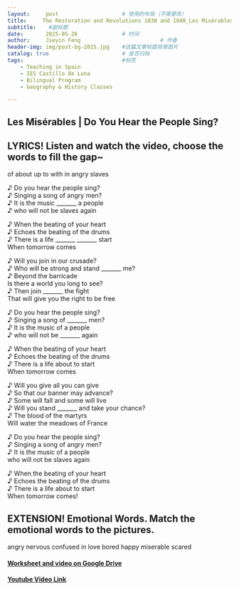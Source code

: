 ```yaml
---
layout:     post   				    # 使用的布局（不需要改）
title:     The Restoration and Revolutions 1830 and 1848_Les Misérables _ Do You Hear the People Sing			# 标题  
subtitle:    #副标题
date:       2025-05-26 				# 时间
author:     Jieyin Feng 						# 作者 
header-img: img/post-bg-2015.jpg 	#这篇文章标题背景图片
catalog: true 						# 是否归档
tags:								#标签
    - Teaching in Spain 
    - IES Castillo de Luna
    - Bilingual Program
    - Geography & History Classes

---
```

## Les Misérables | Do You Hear the People Sing?


## LYRICS! Listen and watch the video, choose the words to fill the gap~
of       about       up       to       with       in       angry       slaves

♪ Do you hear the people sing? \
♪ Singing a song of angry men? \
♪ It is the music _______ a people  \
♪ who will not be slaves again 

♪ When the beating of your heart \
♪ Echoes the beating of the drums \
♪ There is a life _______  _______  start \
 When tomorrow comes 

♪ Will you join in our crusade? \
♪ Who will be strong and stand _______ me? \
♪ Beyond the barricade \
 Is there a world you long to see? \
♪ Then join _______ the fight \
 That will give you the right to be free 

♪ Do you hear the people sing? \
♪ Singing a song of _______ men? \
♪ It is the music of a people  \
♪ who will not be _______ again 

♪ When the beating of your heart \
♪ Echoes the beating of the drums \
♪ There is a life about to start \
 When tomorrow comes

♪ Will you give all you can give\
♪ So that our banner may advance?\
♪ Some will fall and some will live\
♪ Will you stand _______ and take your chance?\
♪ The blood of the martyrs \
 Will water the meadows of France

♪ Do you hear the people sing? \
♪ Singing a song of angry men? \
♪ It is the music of a people \
 who will not be slaves again 

♪ When the beating of your heart\
♪ Echoes the beating of the drums\
♪ There is a life about to start \
 When tomorrow comes!

## EXTENSION! Emotional Words. Match the emotional words to the pictures.
  angry       nervous       confused       in love       bored       happy       miserable       scared       

#### [Worksheet and video on Google Drive](https://drive.google.com/drive/folders/19MTNaw7RGWDrXkOZMULYvryuw-KZd0AD?usp=drive_link)
#### [Youtube Video Link](https://www.youtube.com/watch?v=1q82twrdr0U)






